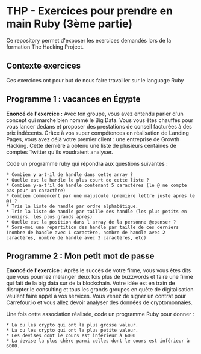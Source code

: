 # THP - Exercices pour prendre en main Ruby (3ème partie)

Ce repository permet d'exposer les exercices demandés lors de la formation The Hacking Project.

## Contexte exercices

Ces exercices ont pour but de nous faire travailler sur le language Ruby

## Programme 1 : vacances en Égypte

**Enoncé de l'exercice :** Avec ton groupe, vous avez entendu parler d'un concept qui marche bien nommé le Big Data. Vous vous êtes chauffés pour vous lancer dedans et proposer des prestations de conseil facturées à des prix indécents. Grâce à vos super compétences en réalisation de Landing Pages, vous avez déjà votre premier client : une entreprise de Growth Hacking. Cette dernière a obtenu une liste de plusieurs centaines de comptes Twitter qu'ils voudraient analyser.

Code un programme ruby qui répondra aux questions suivantes :

    * Combien y a-t-il de handle dans cette array ?
    * Quelle est le handle le plus court de cette liste ?
    * Combien y-a-t'il de handle contenant 5 caractères (le @ ne compte pas pour un caractère)
    * Combien commencent par une majuscule (première lettre juste après le @) ?
    * Trie la liste de handle par ordre alphabétique.
    * Trie la liste de handle par taille des handle (les plus petits en premiers, les plus grands après)
    * Quelle est la position dans l'array de la personne @epenser ?
    * Sors-moi une répartition des handle par taille de ces derniers (nombre de handle avec 1 caractère, nombre de handle avec 2 caractères, nombre de handle avec 3 caractères, etc)


## Programme 2 : Mon petit mot de passe

**Enoncé de l'exercice :** Après le succès de votre firme, vous vous êtes dits que vous pourriez mélanger deux fois plus de buzzwords et faire une firme qui fait de la big data sur de la blockchain. Votre idée est en train de disrupter le consulting et tous les grands groupes en quête de digitalisation veulent faire appel à vos services. Vous venez de signer un contrat pour Carrefour.io et vous allez devoir analyser des données de cryptomonnaies.

Une fois cette association réalisée, code un programme Ruby pour donner :

    * La ou les crypto qui ont la plus grosse valeur.
    * La ou les crypto qui ont la plus petite valeur.
    * Les devises dont le cours est inférieur à 6000
    * La devise la plus chère parmi celles dont le cours est inférieur à 6000.
